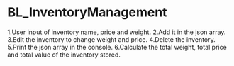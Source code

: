 # BL_InventoryManagement

1.User input of inventory name, price and weight.
2.Add it in the json array.
3.Edit the inventory to change weight and price.
4.Delete the inventory.
5.Print the json array in the console.
6.Calculate the total weight, total price and total value of the inventory stored.
